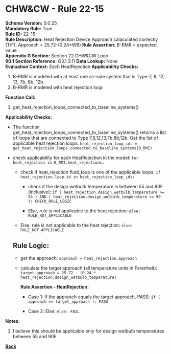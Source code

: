 
# CHW&CW - Rule 22-15  

**Schema Version:** 0.0.25    
**Mandatory Rule:** True  
**Rule ID:** 22-15  
**Rule Description:** Heat Rejection Device Approach calaculated correctly (T/F), Approach = 25.72-(0.24*WB)
**Rule Assertion:** B-RMR = expected value  
**Appendix G Section:** Section 22 CHW&CW Loop  
**90.1 Section Reference:** G3.1.3.11
**Data Lookup:** None  
**Evaluation Context:** Each HeatRejection 
**Applicability Checks:**  

1. B-RMR is modeled with at least one air-side system that is Type-7, 8, 12, 13, 7b, 8b, 12b.
2. B-RMR is modeled with heat rejection loop

**Function Call:**  

1. get_heat_rejection_loops_connected_to_baseline_systems()

**Applicability Checks:**  

- The function get_heat_rejection_loops_connected_to_baseline_systems() returns a list of loops that are connected to Type 7,8,12,13,7b,8b,12b.  Get the list of applicable heat rejection loops: `heat_rejection_loop_ids = get_heat_rejection_loops_connected_to_baseline_systems(B_RMI)`

- check applicability for each HeatRejection in the model: `for heat_rejection in B_RMI.heat_rejections:`

  - check if heat_rejection fluid_loop is one of the applicable loops: `if heat_rejection.loop.id in heat_rejection_loop_ids:`
  
    - check if the design wetbulb temperature is between 55 and 90F (inclusive): `if ( heat_rejection.design_wetbulb_temperature >= 55 ) AND ( heat_rejection.design_wetbulb_temperature <= 90 ): CHECK_RULE_LOGIC`

    - Else, rule is not applicable to the heat rejection: `else: RULE_NOT_APPLICABLE`

  - Else, rule is not applicable to the heat rejection: `else: RULE_NOT_APPLICABLE`

  ## Rule Logic:  

  - get the approach: `approach = heat_rejection.approach`
  - calculate the target approach (all temperature units in Farenheit): `target_approach = 25.72 - (0.24 * heat_rejection.design_wetbulb_temperature)`

    **Rule Assertion - HeatRejection:**

    - Case 1: If the appraoch equals the target approach, PASS: `if ( approach == target_approach ): PASS`

    - Case 2: Else: `else: FAIL`


**Notes:**

1.  I believe this should be applicable only for design wetbulb temperatures between 55 and 90F

**[Back](../_toc.md)**
